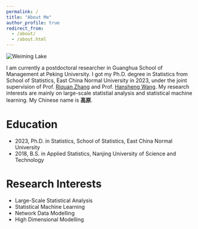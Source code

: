 ```yaml
---
permalink: /
title: "About Me"
author_profile: true
redirect_from: 
  - /about/
  - /about.html
---
```

![Weiming Lake](../images/webpage.jpg)


I am currently a postdoctoral researcher in Guanghua School of Management at Peking University. I got my Ph.D. degree in Statistics from School of Statistics, East China Normal University in 2023, under the joint supervision of Prof. [Riquan Zhang](https://www.suibe.edu.cn/txxy/2022/1031/c5782a154108/page.htm) and Prof. [Hansheng Wang](https://sites.google.com/view/hansheng). My research interests are mainly on large-scale statistial analysis and statistical machine learning. My Chinese name is **高原**.


# Education

- 2023, Ph.D. in Statistics, School of Statistics, East China Normal University
- 2018, B.S. in Applied Statistics, Nanjing University of Science and Technology

# Research Interests

- Large-Scale Statistical Analysis
- Statistical Machine Learning
- Network Data Modelling
- High Dimensional Modelling


